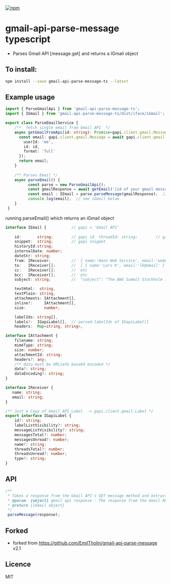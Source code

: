 [![npm][npm]][npm-url]

# gmail-api-parse-message typescript
- Parses Gmail API [message.get] and returns a IGmail object

## To install:
```bash
npm install --save gmail-api-parse-message-ts --latest
```

## Example usage

```ts
import { ParseGmailApi } from 'gmail-api-parse-message-ts';
import { IGmail } from 'gmail-api-parse-message-ts/dist/iface/iGmail';

export class ParseEmailService {
    /**  fetch single email from Gmail API  */
    async getGmailFromApi(id: string): Promise<gapi.client.gmail.Message> {
      const email: gapi.client.gmail.Message = await gapi.client.gmail.users.messages.get({
        userId: 'me',
        id: id,  
        format: 'full'
      });
      return email;
    }
 
    /** Parses Email */
    async parseEmail() {      
          const parse = new ParseGmailApi();
          const gmailResponse = await getEmail('[id of your gmail message]');
          const email : IEmail = parse.parseMessage(gmailResponse);  // returns IEmail object
          console.log(email);  // see iGmail below
    }
 }
```

running parseEmail() which returns an iGmail object

```ts
interface IEmail {           // gapi = 'Gmail API'
    
    id:       string;        // gapi id  threadId: string;        // gapi thread
    snippet:  string;        // gapi snippet
    historyId:string;
    internalDate: number;
    dateStr: string;
    from: IReceiver;         //  { name:'Amzn Web Service', email:'web@amz.com' }  
    to:   IReceiver[];       //  [ { name:'Lars K', email:'lk@email' } ]
    cc:   IReceiver[];       //  etc  
    bcc:  IReceiver[];       //  etc 
    subject: string;         //  "subject": "The AWS Summit Stockholm is back! Register and join us on May 22, 2019",

    textHtml:  string,
    textPlain: string,
    attachments: IAttachment[],
    inline?:     IAttachment[],
    size:        number;

    labelIds: string[],
    labels?:  IGapiLabel[],  // parsed.labelIds of IGapiLabel[]
    headers:  Map<string, string>,

interface IAttachment {
    filename: string;
    mimeType: string;
    size: number;
    attachmentId: string;
    headers?: any;
    /** data must be URLsafe base64 encoded */
    data?: string;
    dataEncoding?: string;
}

interface IReceiver {
   name: string;
   email: string;
}

/** Just A Copy of Gmail API Label  -> gapi.client.gmail.Label */
export interface IGapiLabel {
    id?: string;
    labelListVisibility?: string;
    messageListVisibility?: string;
    messagesTotal?: number;
    messagesUnread?: number;
    name?: string;
    threadsTotal?: number;
    threadsUnread?: number;
    type?: string;
}

```

## API


```ts
/**
 * Takes a response from the Gmail API's GET message method and extracts all the relevant data.
 * @param  {object} gmail api response - The response from the Gmail API parsed to a JavaScript object.
 * @return {iGmail object}  
 */
 parseMessage(response);
```

## Forked
- forked from https://github.com/EmilTholin/gmail-api-parse-message v2.1


## Licence
MIT

[npm]: https://img.shields.io/npm/v/gmail-api-parse-message-ts.svg
[npm-url]: https://npmjs.com/package/gmail-api-parse-message-ts
